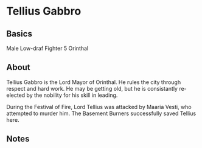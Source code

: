 # Tellius Gabbro

## Basics 
Male Low-draf
Fighter 5
Orinthal

## About

Tellius Gabbro is the Lord Mayor of Orinthal.  He rules the city through respect and hard work.  He may be getting old, but he is consistantly re-elected by the nobility for his skill in leading.

During the Festival of Fire, Lord Tellius was attacked by Maaria Vesti, who attempted to murder him.  The Basement Burners successfully saved Tellius here.

## Notes

